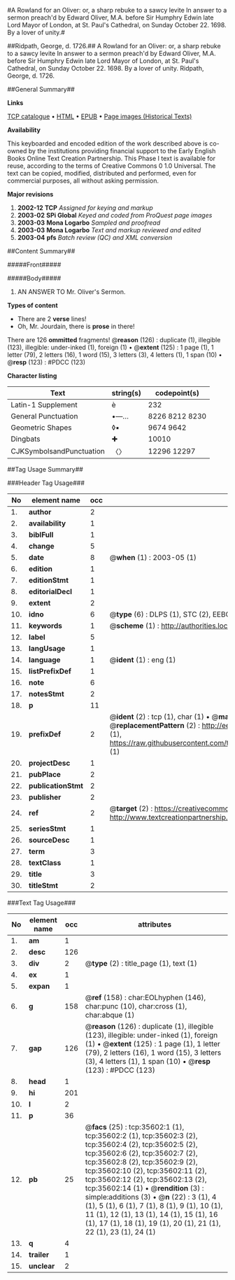 #A Rowland for an Oliver: or, a sharp rebuke to a sawcy levite In answer to a sermon preach'd by Edward Oliver, M.A. before Sir Humphry Edwin late Lord Mayor of London, at St. Paul's Cathedral, on Sunday October 22. 1698. By a lover of unity.#

##Ridpath, George, d. 1726.##
A Rowland for an Oliver: or, a sharp rebuke to a sawcy levite In answer to a sermon preach'd by Edward Oliver, M.A. before Sir Humphry Edwin late Lord Mayor of London, at St. Paul's Cathedral, on Sunday October 22. 1698. By a lover of unity.
Ridpath, George, d. 1726.

##General Summary##

**Links**

[TCP catalogue](http://www.ota.ox.ac.uk/tcp/)  • 
[HTML](http://tei.it.ox.ac.uk/tcp/Texts-HTML/free/A57/A57286.html)  • 
[EPUB](http://tei.it.ox.ac.uk/tcp/Texts-EPUB/free/A57/A57286.epub) • 
[Page images (Historical Texts)](https://data.historicaltexts.jisc.ac.uk/view?pubId=eebo-99831140e&pageId=eebo-99831140e-35602-1)

**Availability**

This keyboarded and encoded edition of the
	       work described above is co-owned by the institutions
	       providing financial support to the Early English Books
	       Online Text Creation Partnership. This Phase I text is
	       available for reuse, according to the terms of Creative
	       Commons 0 1.0 Universal. The text can be copied,
	       modified, distributed and performed, even for
	       commercial purposes, all without asking permission.

**Major revisions**

1. __2002-12__ __TCP__ *Assigned for keying and markup*
1. __2003-02__ __SPi Global__ *Keyed and coded from ProQuest page images*
1. __2003-03__ __Mona Logarbo__ *Sampled and proofread*
1. __2003-03__ __Mona Logarbo__ *Text and markup reviewed and edited*
1. __2003-04__ __pfs__ *Batch review (QC) and XML conversion*

##Content Summary##

#####Front#####

#####Body#####

1. AN ANSWER TO Mr. Oliver's Sermon.

**Types of content**

  * There are 2 **verse** lines!
  * Oh, Mr. Jourdain, there is **prose** in there!

There are 126 **ommitted** fragments! 
 @__reason__ (126) : duplicate (1), illegible (123), illegible: under-inked (1), foreign (1)  •  @__extent__ (125) : 1 page (1), 1 letter (79), 2 letters (16), 1 word (15), 3 letters (3), 4 letters (1), 1 span (10)  •  @__resp__ (123) : #PDCC (123)

**Character listing**


|Text|string(s)|codepoint(s)|
|---|---|---|
|Latin-1 Supplement|è|232|
|General Punctuation|•—…|8226 8212 8230|
|Geometric Shapes|◊▪|9674 9642|
|Dingbats|✚|10010|
|CJKSymbolsandPunctuation|〈〉|12296 12297|

##Tag Usage Summary##

###Header Tag Usage###

|No|element name|occ|attributes|
|---|---|---|---|
|1.|__author__|2||
|2.|__availability__|1||
|3.|__biblFull__|1||
|4.|__change__|5||
|5.|__date__|8| @__when__ (1) : 2003-05 (1)|
|6.|__edition__|1||
|7.|__editionStmt__|1||
|8.|__editorialDecl__|1||
|9.|__extent__|2||
|10.|__idno__|6| @__type__ (6) : DLPS (1), STC (2), EEBO-CITATION (1), PROQUEST (1), VID (1)|
|11.|__keywords__|1| @__scheme__ (1) : http://authorities.loc.gov/ (1)|
|12.|__label__|5||
|13.|__langUsage__|1||
|14.|__language__|1| @__ident__ (1) : eng (1)|
|15.|__listPrefixDef__|1||
|16.|__note__|6||
|17.|__notesStmt__|2||
|18.|__p__|11||
|19.|__prefixDef__|2| @__ident__ (2) : tcp (1), char (1)  •  @__matchPattern__ (2) : ([0-9\-]+):([0-9IVX]+) (1), (.+) (1)  •  @__replacementPattern__ (2) : http://eebo.chadwyck.com/downloadtiff?vid=$1&page=$2 (1), https://raw.githubusercontent.com/textcreationpartnership/Texts/master/tcpchars.xml#$1 (1)|
|20.|__projectDesc__|1||
|21.|__pubPlace__|2||
|22.|__publicationStmt__|2||
|23.|__publisher__|2||
|24.|__ref__|2| @__target__ (2) : https://creativecommons.org/publicdomain/zero/1.0/ (1), http://www.textcreationpartnership.org/docs/. (1)|
|25.|__seriesStmt__|1||
|26.|__sourceDesc__|1||
|27.|__term__|3||
|28.|__textClass__|1||
|29.|__title__|3||
|30.|__titleStmt__|2||


###Text Tag Usage###

|No|element name|occ|attributes|
|---|---|---|---|
|1.|__am__|1||
|2.|__desc__|126||
|3.|__div__|2| @__type__ (2) : title_page (1), text (1)|
|4.|__ex__|1||
|5.|__expan__|1||
|6.|__g__|158| @__ref__ (158) : char:EOLhyphen (146), char:punc (10), char:cross (1), char:abque (1)|
|7.|__gap__|126| @__reason__ (126) : duplicate (1), illegible (123), illegible: under-inked (1), foreign (1)  •  @__extent__ (125) : 1 page (1), 1 letter (79), 2 letters (16), 1 word (15), 3 letters (3), 4 letters (1), 1 span (10)  •  @__resp__ (123) : #PDCC (123)|
|8.|__head__|1||
|9.|__hi__|201||
|10.|__l__|2||
|11.|__p__|36||
|12.|__pb__|25| @__facs__ (25) : tcp:35602:1 (1), tcp:35602:2 (1), tcp:35602:3 (2), tcp:35602:4 (2), tcp:35602:5 (2), tcp:35602:6 (2), tcp:35602:7 (2), tcp:35602:8 (2), tcp:35602:9 (2), tcp:35602:10 (2), tcp:35602:11 (2), tcp:35602:12 (2), tcp:35602:13 (2), tcp:35602:14 (1)  •  @__rendition__ (3) : simple:additions (3)  •  @__n__ (22) : 3 (1), 4 (1), 5 (1), 6 (1), 7 (1), 8 (1), 9 (1), 10 (1), 11 (1), 12 (1), 13 (1), 14 (1), 15 (1), 16 (1), 17 (1), 18 (1), 19 (1), 20 (1), 21 (1), 22 (1), 23 (1), 24 (1)|
|13.|__q__|4||
|14.|__trailer__|1||
|15.|__unclear__|2||
